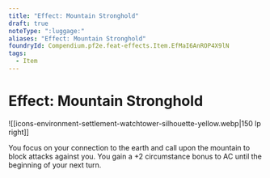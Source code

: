```yaml
---
title: "Effect: Mountain Stronghold"
draft: true
noteType: ":luggage:"
aliases: "Effect: Mountain Stronghold"
foundryId: Compendium.pf2e.feat-effects.Item.EfMaI6AnROP4X9lN
tags:
  - Item
---
```


# Effect: Mountain Stronghold
![[icons-environment-settlement-watchtower-silhouette-yellow.webp|150 lp right]]

You focus on your connection to the earth and call upon the mountain to block attacks against you. You gain a +2 circumstance bonus to AC until the beginning of your next turn.
